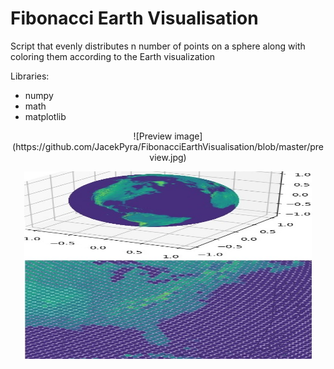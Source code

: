 # Fibonacci Earth Visualisation
Script that evenly distributes n number of points on a sphere along with coloring them according to the Earth visualization

Libraries:
 - numpy
 - math
 - matplotlib
 
<p align="center">
![Preview image](https://github.com/JacekPyra/FibonacciEarthVisualisation/blob/master/preview.jpg)
</p>
<p align="center">
  <img width="460" height="300" src="https://github.com/JacekPyra/FibonacciEarthVisualisation/blob/master/preview.jpg">
</p>

